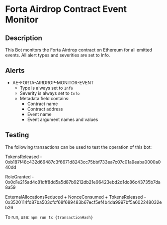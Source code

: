 # Forta Airdrop Contract Event Monitor

## Description

This Bot monitors the Forta Airdrop contract on Ethereum for all emitted events. All alert types and severities are set to Info.

## Alerts

<!-- -->
- AE-FORTA-AIRDROP-MONITOR-EVENT
  - Type is always set to `Info`
  - Severity is always set to `Info`
  - Metadata field contains:
    - Contract name
    - Contract address
    - Event name
    - Event argument names and values

## Testing

The following transactions can be used to test the operation of this bot:

TokensReleased - 0xb187f48c432d66487c3f6671d8243cc75bbf733ea7c07c01a9eaba0000a040dd

RoleGranted - 0x0d1e215ad4c81dff8dd5a5d87b9212db21e96423ebd2d1dc86c43735b7da8a59

ExternalAllocationsReduced + NonceConsumed + TokensReleased - 0x3520114fd87ba503cfcf68f689483b67ecf5ef4b4da9997bf5a602248032eb26

To run, use:
`npm run tx {transactionHash}`
